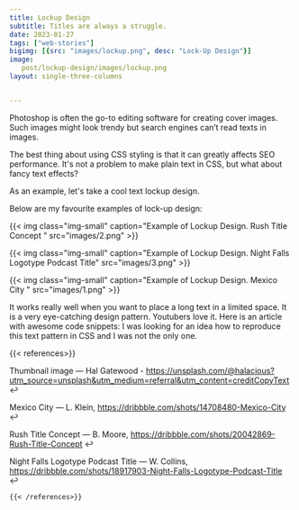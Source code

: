 ```yaml
---
title: Lockup Design
subtitle: Titles are always a struggle.
date: 2023-01-27
tags: ["web-stories"]
bigimg: [{src: "images/lockup.png", desc: "Lock-Up Design"}]
image:
   post/lockup-design/images/lockup.png
layout: single-three-columns


---
```

Photoshop is often the go-to editing software for creating cover images. Such images might look trendy but search engines can’t read texts in images.
<!--more-->


The best thing about using CSS styling is that it can greatly affects SEO  performance. It's not a problem to make plain text in CSS, but what about fancy text effects?

As an example, let's take a cool text lockup design. 



Below are my favourite examples of lock-up design:

{{< img class="img-small" caption="Example of Lockup Design. Rush Title Concept  " src="images/2.png"    >}}

{{< img class="img-small" caption="Example of Lockup Design. Night Falls Logotype Podcast Title" src="images/3.png"    >}}


{{< img class="img-small" caption="Example of Lockup Design. Mexico City  " src="images/1.png"    >}}


 It works really well when you want to place a long text in a limited space. It is a very eye-catching  design pattern. Youtubers love it.
Here is an article with awesome code snippets: 
I was looking for an idea how to reproduce this text pattern in CSS and I was not the only one.





{{< references>}}

Thumbnail image — Hal Gatewood - 
    https://unsplash.com/@halacious?utm_source=unsplash&utm_medium=referral&utm_content=creditCopyText ↩︎

Mexico City —  L. Klein, https://dribbble.com/shots/14708480-Mexico-City ↩︎

Rush Title Concept —  B. Moore, https://dribbble.com/shots/20042869-Rush-Title-Concept ↩︎

Night Falls Logotype Podcast Title —  W. Collins, https://dribbble.com/shots/18917903-Night-Falls-Logotype-Podcast-Title ↩︎

    {{< /references>}}

